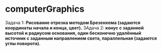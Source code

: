 # computerGraphics
Задача 1: **Рисование отрезка методом Брезенхема (задаются координаты начала и конца, цвет).**
ЗАдача 2: **конус с заданной высотой и радиусом основания, один бесконечно удалённый источник с заданным направлением света, параллельная (задаются углы поворота).**

